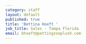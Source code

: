```yaml
---
category: staff
layout: default
published: true
title: 'Bettina Hoeft '
job_title: Sales - Tampa Florida
email: bhoeft@pettingzooplush.com
---
```

